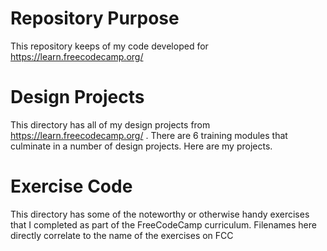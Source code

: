 # Repository Purpose
This repository keeps of my code developed for https://learn.freecodecamp.org/ 

# Design Projects
This directory has all of my design projects from https://learn.freecodecamp.org/ . There are 6 training modules that culminate in a number of design projects. Here are my projects.

# Exercise Code
This directory has some of the noteworthy or otherwise handy exercises that I completed as part of the FreeCodeCamp curriculum. Filenames here directly correlate to the name of the exercises on FCC
